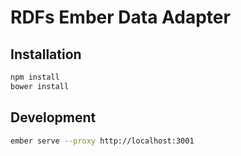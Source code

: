 # RDFs Ember Data Adapter

## Installation

```bash
npm install
bower install
```

## Development

```bash
ember serve --proxy http://localhost:3001
```

